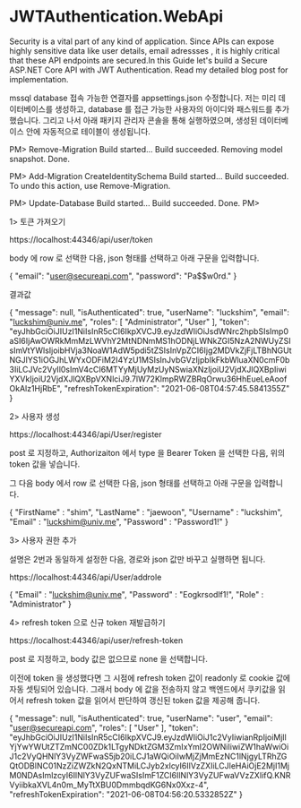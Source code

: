 # JWTAuthentication.WebApi
Security is a vital part of any kind of application. Since APIs can expose highly sensitive data like user details, email adressses , it is highly critical that these API endpoints are secured.In this Guide let's build a Secure ASP.NET Core API with JWT Authentication. Read my detailed blog post for implementation.

mssql database 접속 가능한 연결자를 appsettings.json 수정합니다. 저는 미리 데이터베이스를 생성하고, database 를 접근 가능한 사용자의 아이디와 
패스워드를 추가했습니다. 그리고 나서 아래 패키지 관리자 콘솔을 통해 실행하였으며, 생성된 데이터베이스 안에 자동적으로 테이블이 생성됩니다.

PM> Remove-Migration
Build started...
Build succeeded.
Removing model snapshot.
Done.

PM> Add-Migration CreateIdentitySchema
Build started...
Build succeeded.
To undo this action, use Remove-Migration.

PM> Update-Database
Build started...
Build succeeded.
Done.
PM> 



1> 토큰 가져오기

https://localhost:44346/api/user/token

body 에 row 로 선택한 다음, json 형태를 선택하고 아래 구문을 입력합니다.

{
  "email": "user@secureapi.com",
  "password": "Pa$$w0rd."
}

결과값

{
    "message": null,
    "isAuthenticated": true,
    "userName": "luckshim",
    "email": "luckshim@univ.me",
    "roles": [
        "Administrator",
        "User"
    ],
    "token": "eyJhbGciOiJIUzI1NiIsInR5cCI6IkpXVCJ9.eyJzdWIiOiJsdWNrc2hpbSIsImp0aSI6IjAwOWRkMmMzLWVhY2MtNDNmMS1hODNjLWNkZGI5NzA2NWUyZSIsImVtYWlsIjoibHVja3NoaW1AdW5pdi5tZSIsInVpZCI6Ijg2MDVkZjFjLTBhNGUtNGJlYS1iOGJhLWYxODFiM2I4YzU1MSIsInJvbGVzIjpbIkFkbWluaXN0cmF0b3IiLCJVc2VyIl0sImV4cCI6MTYyMjUyMzUyNSwiaXNzIjoiU2VjdXJlQXBpIiwiYXVkIjoiU2VjdXJlQXBpVXNlciJ9.7lW72KlmpRWZBRqOrwu36HhEueLeAoofOkAlz1HjRbE",
    "refreshTokenExpiration": "2021-06-08T04:57:45.5841355Z"
}


2> 사용자 생성

https://localhost:44346/api/User/register

post 로 지정하고, Authorizaiton 에서 type 을 Bearer Token 을 선택한 다음, 위의 token 값을 넣습니다.

그 다음 body 에서 row 로 선택한 다음, json 형태를 선택하고 아래 구문을 입력합니다.

{
    "FirstName" : "shim",
    "LastName" : "jaewoon",
    "Username" : "luckshim",
    "Email" : "luckshim@univ.me",
    "Password" : "Password1!"
}

3> 사용자 권한 추가

설명은 2번과 동일하게 설정한 다음, 경로와 json 값만 바꾸고 실행하면 됩니다.

https://localhost:44346/api/User/addrole

{
    "Email" : "luckshim@univ.me",
    "Password" : "Eogkrsodlf1!",
    "Role" : "Administrator"
}

4> refresh token 으로 신규 token 재발급하기

https://localhost:44346/api/user/refresh-token

post 로 지정하고, body 값은 없으므로 none 을 선택합니다.

이전에 token 을 생성했다면 그 시점에 refresh token 값이 readonly 로 cookie 값에 자동 셋팅되어 있습니다.
그래서 body 에 값을 전송하지 않고 백엔드에서 쿠키값을 읽어서 refresh token 값을 읽어서 판단하여 갱신된 token 값을
제공해 줍니다.


{
    "message": null,
    "isAuthenticated": true,
    "userName": "user",
    "email": "user@secureapi.com",
    "roles": [
        "User"
    ],
    "token": "eyJhbGciOiJIUzI1NiIsInR5cCI6IkpXVCJ9.eyJzdWIiOiJ1c2VyIiwianRpIjoiMjllYjYwYWUtZTZmNC00ZDk1LTgyNDktZGM3ZmIxYmI2OWNiIiwiZW1haWwiOiJ1c2VyQHNlY3VyZWFwaS5jb20iLCJ1aWQiOiIwMjZjMmEzNC1lNjgyLTRhZGQtODBlNC01NzZiZWZkN2QxNTMiLCJyb2xlcyI6IlVzZXIiLCJleHAiOjE2MjI1MjM0NDAsImlzcyI6IlNlY3VyZUFwaSIsImF1ZCI6IlNlY3VyZUFwaVVzZXIifQ.KNRVyiibkaXVL4n0m_MyTtXBU0DmmbqdKG6Nx0Xxz-4",
    "refreshTokenExpiration": "2021-06-08T04:56:20.5332852Z"
}









